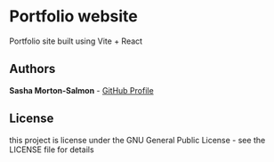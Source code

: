 # Portfolio website

Portfolio site built using Vite + React

## Authors

**Sasha Morton-Salmon** - [GitHub Profile](https://github.com/clone-101)

## License

this project is license under the GNU General Public License - see the LICENSE file for details
